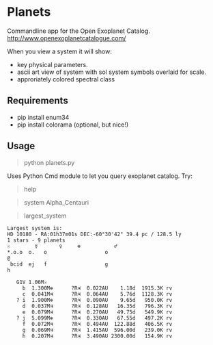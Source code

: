 Planets
=======

Commandline app for the Open Exoplanet Catalog.
http://www.openexoplanetcatalogue.com/

When you view a system it will show:
* key physical parameters.
* ascii art view of system with sol system symbols overlaid for scale.
* approriately colored spectral class

Requirements
------------

* pip install enum34
* pip install colorama (optional, but nice!)

Usage
-----

> python planets.py

Uses Python Cmd module to let you query exoplanet catalog.
Try:

> help

> system Alpha_Centauri

> largest_system

    Largest system is:
    HD 10180 - RA:01h37m01s DEC:-60°30'42" 39.4 pc / 128.5 ly
    1 stars - 9 planets
    ☉        ☿       ♀     ⊕           ♂                                            
    *.o.o  o.   o                   o                                              @
     bcid  ej   f                   g                                              h
     
       G1V 1.06M☉
         b  1.300M⊕      ?R♃  0.022AU    1.18d  1915.3K rv
         c  0.041M♃      ?R♃  0.064AU    5.76d  1128.3K rv
       ? i  1.900M⊕      ?R♃  0.090AU    9.65d   950.0K rv
         d  0.037M♃      ?R♃  0.128AU   16.35d   796.3K rv
         e  0.079M♃      ?R♃  0.270AU   49.75d   549.9K rv
       ? j  5.099M⊕      ?R♃  0.330AU   67.55d   497.2K rv
         f  0.072M♃      ?R♃  0.494AU  122.88d   406.5K rv
         g  0.069M♃      ?R♃  1.415AU  596.00d   239.0K rv
         h  0.207M♃      ?R♃  3.490AU 2300.00d   154.9K rv



